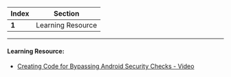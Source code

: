 Index | Section
---   | ---
**1** | Learning Resource

---

#### Learning Resource:

* [Creating Code for Bypassing Android Security Checks - Video](https://www.youtube.com/watch?v=Bwf3eyU-hi4)

